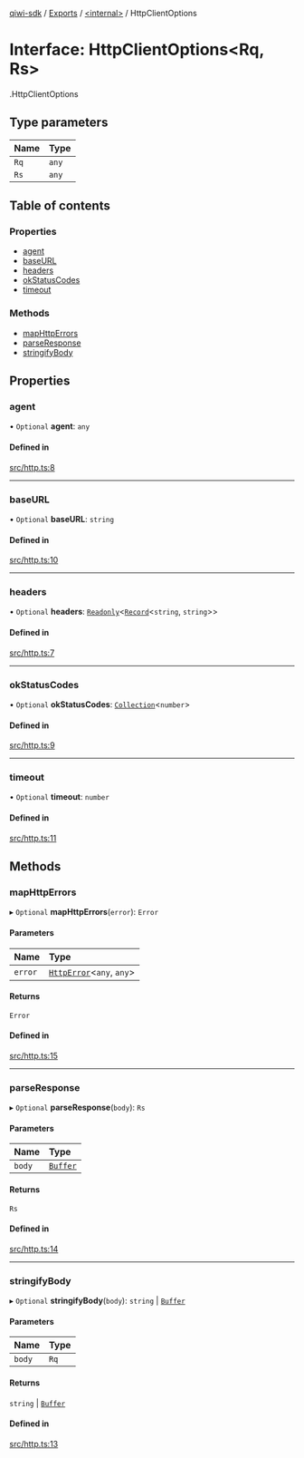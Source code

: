 [qiwi-sdk](../README.md) / [Exports](../modules.md) / [<internal\>](../modules/internal_.md) / HttpClientOptions

# Interface: HttpClientOptions<Rq, Rs\>

[<internal>](../modules/internal_.md).HttpClientOptions

## Type parameters

| Name | Type |
| :------ | :------ |
| `Rq` | `any` |
| `Rs` | `any` |

## Table of contents

### Properties

- [agent](internal_.HttpClientOptions.md#agent)
- [baseURL](internal_.HttpClientOptions.md#baseurl)
- [headers](internal_.HttpClientOptions.md#headers)
- [okStatusCodes](internal_.HttpClientOptions.md#okstatuscodes)
- [timeout](internal_.HttpClientOptions.md#timeout)

### Methods

- [mapHttpErrors](internal_.HttpClientOptions.md#maphttperrors)
- [parseResponse](internal_.HttpClientOptions.md#parseresponse)
- [stringifyBody](internal_.HttpClientOptions.md#stringifybody)

## Properties

### agent

• `Optional` **agent**: `any`

#### Defined in

[src/http.ts:8](https://github.com/AlexXanderGrib/node-qiwi-sdk/blob/1f94fde/src/http.ts#L8)

___

### baseURL

• `Optional` **baseURL**: `string`

#### Defined in

[src/http.ts:10](https://github.com/AlexXanderGrib/node-qiwi-sdk/blob/1f94fde/src/http.ts#L10)

___

### headers

• `Optional` **headers**: [`Readonly`](../modules/internal_.md#readonly)<[`Record`](../modules/internal_.md#record)<`string`, `string`\>\>

#### Defined in

[src/http.ts:7](https://github.com/AlexXanderGrib/node-qiwi-sdk/blob/1f94fde/src/http.ts#L7)

___

### okStatusCodes

• `Optional` **okStatusCodes**: [`Collection`](../modules/QIWI.md#collection)<`number`\>

#### Defined in

[src/http.ts:9](https://github.com/AlexXanderGrib/node-qiwi-sdk/blob/1f94fde/src/http.ts#L9)

___

### timeout

• `Optional` **timeout**: `number`

#### Defined in

[src/http.ts:11](https://github.com/AlexXanderGrib/node-qiwi-sdk/blob/1f94fde/src/http.ts#L11)

## Methods

### mapHttpErrors

▸ `Optional` **mapHttpErrors**(`error`): `Error`

#### Parameters

| Name | Type |
| :------ | :------ |
| `error` | [`HttpError`](../classes/internal_.HttpError.md)<`any`, `any`\> |

#### Returns

`Error`

#### Defined in

[src/http.ts:15](https://github.com/AlexXanderGrib/node-qiwi-sdk/blob/1f94fde/src/http.ts#L15)

___

### parseResponse

▸ `Optional` **parseResponse**(`body`): `Rs`

#### Parameters

| Name | Type |
| :------ | :------ |
| `body` | [`Buffer`](../modules/internal_.md#buffer) |

#### Returns

`Rs`

#### Defined in

[src/http.ts:14](https://github.com/AlexXanderGrib/node-qiwi-sdk/blob/1f94fde/src/http.ts#L14)

___

### stringifyBody

▸ `Optional` **stringifyBody**(`body`): `string` \| [`Buffer`](../modules/internal_.md#buffer)

#### Parameters

| Name | Type |
| :------ | :------ |
| `body` | `Rq` |

#### Returns

`string` \| [`Buffer`](../modules/internal_.md#buffer)

#### Defined in

[src/http.ts:13](https://github.com/AlexXanderGrib/node-qiwi-sdk/blob/1f94fde/src/http.ts#L13)
